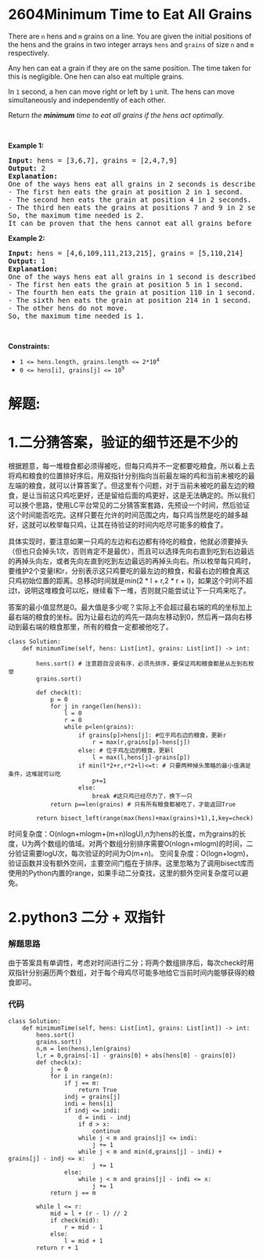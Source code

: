 # 2604Minimum Time to Eat All Grains
<p>There are <code>n</code> hens and <code>m</code> grains on a line. You are given the initial positions of the hens and the grains in two integer arrays <code>hens</code> and <code>grains</code> of size <code>n</code> and <code>m</code> respectively.</p>

<p>Any hen can eat a grain if they are on the same position. The time taken for this is negligible. One hen can also eat multiple grains.</p>

<p>In <code>1</code> second, a hen can move right or left by <code>1</code> unit. The hens can move simultaneously and independently of each other.</p>

<p>Return <em>the <strong>minimum</strong> time to eat all grains if the hens act optimally.</em></p>

<p>&nbsp;</p>
<p><strong class="example">Example 1:</strong></p>

<pre>
<strong>Input:</strong> hens = [3,6,7], grains = [2,4,7,9]
<strong>Output:</strong> 2
<strong>Explanation:</strong> 
One of the ways hens eat all grains in 2 seconds is described below:
- The first hen eats the grain at position 2 in 1 second. 
- The second hen eats the grain at position 4 in 2 seconds. 
- The third hen eats the grains at positions 7 and 9 in 2 seconds. 
So, the maximum time needed is 2.
It can be proven that the hens cannot eat all grains before 2 seconds.</pre>

<p><strong class="example">Example 2:</strong></p>

<pre>
<strong>Input:</strong> hens = [4,6,109,111,213,215], grains = [5,110,214]
<strong>Output:</strong> 1
<strong>Explanation:</strong> 
One of the ways hens eat all grains in 1 second is described below:
- The first hen eats the grain at position 5 in 1 second. 
- The fourth hen eats the grain at position 110 in 1 second.
- The sixth hen eats the grain at position 214 in 1 second. 
- The other hens do not move. 
So, the maximum time needed is 1.
</pre>

<p>&nbsp;</p>
<p><strong>Constraints:</strong></p>

<ul>
	<li><code>1 &lt;= hens.length, grains.length &lt;= 2*10<sup>4</sup></code></li>
	<li><code>0 &lt;= hens[i], grains[j] &lt;= 10<sup>9</sup></code></li>
</ul>
































# 解题:
# 1.二分猜答案，验证的细节还是不少的
根据题意，每一堆粮食都必须得被吃，但每只鸡并不一定都要吃粮食。所以看上去将鸡和粮食的位置排好序后，用双指针分别指向当前最左端的鸡和当前未被吃的最左端的粮食，就可以计算答案了。但这里有个问题，对于当前未被吃的最左边的粮食，是让当前这只鸡吃更好，还是留给后面的鸡更好，这是无法确定的。所以我们可以换个思路，使用LC平台常见的二分猜答案套路，先预设一个时间，然后验证这个时间能否吃完。这样只要在允许的时间范围之内，每只鸡当然是吃的越多越好，这就可以枚举每只鸡，让其在待验证的时间内吃尽可能多的粮食了。

具体实现时，要注意如果一只鸡的左边和右边都有待吃的粮食，他就必须要掉头（但也只会掉头1次，否则肯定不是最优），而且可以选择先向右直到吃到右边最远的再掉头向左，或者先向左直到吃到左边最远的再掉头向右。所以枚举每只鸡时，要维护2个变量l和r，分别表示这只鸡要吃的最左边的粮食，和最右边的粮食离这只鸡初始位置的距离。总移动时间就是min(2 * l + r,2 * r + l)，如果这个时间不超过t，说明这堆粮食可以吃，继续看下一堆，否则就只能尝试让下一只鸡来吃了。

答案的最小值显然是0。最大值是多少呢？实际上不会超过最右端的鸡的坐标加上最右端的粮食的坐标。因为让最右边的鸡先一路向左移动到0，然后再一路向右移动到最右端的粮食那里，所有的粮食一定都被他吃了。


```
class Solution:
    def minimumTime(self, hens: List[int], grains: List[int]) -> int:

        hens.sort() # 注意题目没说有序，必须先排序，要保证鸡和粮食都是从左到右枚举
        grains.sort()

        def check(t):
            p = 0
            for j in range(len(hens)):
                l = 0
                r = 0
                while p<len(grains):
                    if grains[p]>hens[j]: #位于鸡右边的粮食，更新r
                        r = max(r,grains[p]-hens[j])
                    else: # 位于鸡左边的粮食，更新l
                        l = max(l,hens[j]-grains[p])
                    if min(l*2+r,r*2+l)<=t: # 只要两种掉头策略的最小值满足条件，这堆就可以吃
                        p+=1
                    else:
                        break #这只鸡已经尽力了，换下一只
            return p==len(grains) # 只有所有粮食都被吃了，才能返回True
        
        return bisect_left(range(max(hens)+max(grains)+1),1,key=check)
```

时间复杂度：O(nlogn+mlogm+(m+n)logU),n为hens的长度，m为grains的长度，U为两个数组的值域。对两个数组分别排序需要O(nlogn+mlogm)的时间，二分验证需要logU次，每次验证的时间为O(m+n)。
空间复杂度：O(logn+logm)，验证函数并没有额外空间，主要空间门槛在于排序。这里忽略为了调用bisect库而使用的Python内置的range，如果手动二分查找，这里的额外空间复杂度可以避免。
# 2.python3 二分 + 双指针
### 解题思路
由于答案具有单调性，考虑对时间进行二分；将两个数组排序后，每次check时用双指针分别遍历两个数组，对于每个母鸡尽可能多地给它当前时间内能够获得的粮食即可。

### 代码

```python3
class Solution:
    def minimumTime(self, hens: List[int], grains: List[int]) -> int:
        hens.sort()
        grains.sort()
        n,m = len(hens),len(grains)
        l,r = 0,grains[-1] - grains[0] + abs(hens[0] - grains[0])
        def check(x):
            j = 0
            for i in range(n):
                if j == m:
                    return True
                indj = grains[j]
                indi = hens[i]
                if indj <= indi: 
                    d = indi - indj
                    if d > x:
                        continue
                    while j < m and grains[j] <= indi:
                        j += 1
                    while j < m and min(d,grains[j] - indi) + grains[j] - indj <= x:
                        j += 1
                else:
                    while j < m and grains[j] - indi <= x:
                        j += 1
            return j == m 
     
        while l <= r:
            mid = l + (r - l) // 2
            if check(mid):
                r = mid - 1
            else:
                l = mid + 1
        return r + 1
```
